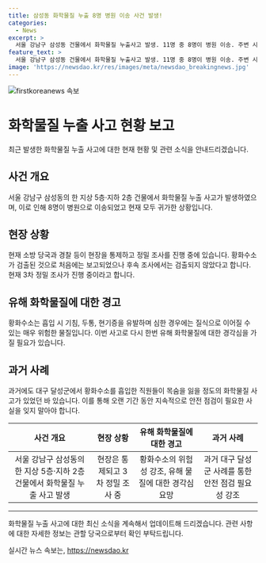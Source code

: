 ```yaml
---
title: 삼성동 화학물질 누출 8명 병원 이송 사건 발생!
categories:
  - News
excerpt: >
  서울 강남구 삼성동 건물에서 화학물질 누출사고 발생. 11명 중 8명이 병원 이송. 주변 시민 40여 명은 대피. 현재 화학물질 누출 여부 조사 중. 황화수소는 유독가스로, 흡입 시 위험. 2022년 대구에서도 사망사고 발생. 현장 3차 정밀조사 중. (150자)
feature_text: >
  서울 강남구 삼성동 건물에서 화학물질 누출사고 발생. 11명 중 8명이 병원 이송. 주변 시민 40여 명은 대피. 현재 화학물질 누출 여부 조사 중. 황화수소는 유독가스로, 흡입 시 위험. 2022년 대구에서도 사망사고 발생. 현장 3차 정밀조사 중. (150자)
image: 'https://newsdao.kr/res/images/meta/newsdao_breakingnews.jpg'
---
```


<p><img src="https://newsdao.kr/res/images/meta/newsdao_breakingnews.jpg" alt="firstkoreanews 속보" /></p>

<h1>화학물질 누출 사고 현황 보고</h1>

<p data-ke-size="size16">최근 발생한 화학물질 누출 사고에 대한 현재 현황 및 관련 소식을 안내드리겠습니다.</p>

<h2 data-ke-size="size26">사건 개요</h2>

<p data-ke-size="size16">서울 강남구 삼성동의 한 지상 5층·지하 2층 건물에서 화학물질 누출 사고가 발생하였으며, 이로 인해 8명이 병원으로 이송되었고 현재 모두 귀가한 상황입니다.</p>

<h2 data-ke-size="size26">현장 상황</h2>

<p data-ke-size="size16">현재 소방 당국과 경찰 등이 현장을 통제하고 정밀 조사를 진행 중에 있습니다. 황화수소가 검출된 것으로 처음에는 보고되었으나 후속 조사에서는 검출되지 않았다고 합니다. 현재 3차 정밀 조사가 진행 중이라고 합니다.</p>

<h2 data-ke-size="size26">유해 화학물질에 대한 경고</h2>

<p data-ke-size="size16">황화수소는 흡입 시 기침, 두통, 현기증을 유발하며 심한 경우에는 질식으로 이어질 수 있는 매우 위험한 물질입니다. 이번 사고로 다시 한번 유해 화학물질에 대한 경각심을 가질 필요가 있습니다.</p>

<h2 data-ke-size="size26">과거 사례</h2>

<p data-ke-size="size16">과거에도 대구 달성군에서 황화수소를 흡입한 직원들이 목숨을 잃을 정도의 화학물질 사고가 있었던 바 있습니다. 이를 통해 오랜 기간 동안 지속적으로 안전 점검이 필요한 사실을 잊지 말아야 합니다.</p>

<table>
  <thead>
    <tr>
      <th><b>사건 개요</b></th>
      <th><b>현장 상황</b></th>
      <th><b>유해 화학물질에 대한 경고</b></th>
      <th><b>과거 사례</b></th>
    </tr>
  </thead>
  <tbody>
    <tr>
      <td style="text-align: center; height: 17px;">서울 강남구 삼성동의 한 지상 5층·지하 2층 건물에서 화학물질 누출 사고 발생</td>
      <td style="text-align: center; height: 17px;">현장은 통제되고 3차 정밀 조사 중</td>
      <td style="text-align: center; height: 17px;">황화수소의 위험성 강조, 유해 물질에 대한 경각심 요망</td>
      <td style="text-align: center; height: 17px;">과거 대구 달성군 사례를 통한 안전 점검 필요성 강조</td>
    </tr>
  </tbody>
</table>

<hr>

<p data-ke-size="size16">화학물질 누출 사고에 대한 최신 소식을 계속해서 업데이트해 드리겠습니다. 관련 사항에 대한 자세한 정보는 관할 당국으로부터 확인 부탁드립니다.</p>
실시간 뉴스 속보는, <a href="https://newsdao.kr" rel="dofollow">https://newsdao.kr</a>


